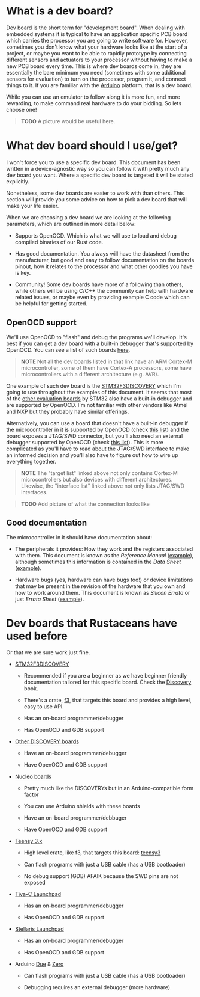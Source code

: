 # What is a dev board?

Dev board is the short term for "development board". When dealing with embedded
systems it is typical to have an application specific PCB board which carries
the processor you are going to write software for. However, sometimes you don't
know what your hardware looks like at the start of a project, or maybe you want
to be able to rapidly prototype by connecting different sensors and actuators to
your processor without having to make a new PCB board every time. This is where
dev boards come in, they are essentially the bare minimum you need (sometimes
with some additional sensors for evaluation) to turn on the processor, program
it, and connect things to it. If you are familiar with the [Arduino] platform,
that is a dev board.

While you can use an emulator to follow along it is more fun, and more
rewarding, to make command real hardware to do your bidding. So lets choose one!

[Arduino]: https://www.arduino.cc/

> **TODO** A picture would be useful here.

# What dev board should I use/get?

I won't force you to use a specific dev board. This document has been written in
a device-agnostic way so you can follow it with pretty much any dev board you
want. Where a specific dev board is targeted it will be stated explicitly.

Nonetheless, some dev boards are easier to work with than others. This section
will provide you some advice on how to pick a dev board that will make your life
easier.

When we are choosing a dev board we are looking at the following parameters,
which are outlined in more detail below:

- Supports OpenOCD. Which is what we will use to load and debug compiled
  binaries of our Rust code.

- Has good documentation. You always will have the datasheet from the
  manufacturer, but good and easy to follow documentation on the boards pinout,
  how it relates to the processor and what other goodies you have is key.

- Community! Some dev boards have more of a following than others, while others
  will be using C/C++ the community can help with hardware related issues, or
  maybe even by providing example C code which can be helpful for getting
  started.

## OpenOCD support

We'll use OpenOCD to "flash" and debug the programs we'll develop. It's best if
you can get a dev board with a built-in debugger that's supported by OpenOCD.
You can see a list of such boards [here].

[here]: https://github.com/ntfreak/openocd/tree/master/tcl/board

> **NOTE** Not all the dev boards listed in that link have an ARM Cortex-M
> microcontroller, some of them have Cortex-A processors, some have
> microcontrollers with a different architecture (e.g. AVR).

One example of such dev board is the [STM32F3DISCOVERY] which I'm going to
use throughout the examples of this document. It seems that most of
the [other evaluation boards][discoveries] by STM32 also have a built-in
debugger and are supported by OpenOCD. I'm not familiar with other vendors like
Atmel and NXP but they probably have similar offerings.

[STM32F3DISCOVERY]: http://www.st.com/en/evaluation-tools/stm32f3discovery.html
[discoveries]: http://www.st.com/en/evaluation-tools/stm32-mcu-discovery-kits.html

Alternatively, you can use a board that doesn't have a built-in debugger if the
microcontroller in it is supported by OpenOCD (check [this list][target]) and
the board exposes a JTAG/SWD connector, but you'll also need an external
debugger supported by OpenOCD (check [this list][interface]). This is more
complicated as you'll have to read about the JTAG/SWD interface to make an
informed decision and you'll also have to figure out how to wire up everything
together.

[target]: https://github.com/ntfreak/openocd/tree/master/tcl/target
[interface]: https://github.com/ntfreak/openocd/tree/master/tcl/interface

> **NOTE** The "target list" linked above not only contains Cortex-M
> microcontrollers but also devices with different architectures. Likewise, the
> "interface list" linked above not only lists JTAG/SWD interfaces.

> **TODO** Add picture of what the connection looks like

## Good documentation

The microcontroller in it should have documentation about:

- The peripherals it provides: How they work and the registers associated with
  them. This document is known as the *Reference Manual* ([example][rm]),
  although sometimes this information is contained in the *Data Sheet*
  ([example][ds]).

- Hardware bugs (yes, hardware can have bugs too!) or device limitations that
  may be present in the revision of the hardware that you own and how to work
  around them. This document is known as *Silicon Errata* or just *Errata Sheet*
  ([example][se]).

[rm]: http://www.st.com/resource/en/reference_manual/cd00246267.pdf
[ds]: http://www.ti.com/lit/ds/symlink/lm3s6965.pdf
[se]: http://www.st.com/resource/en/errata_sheet/cd00260217.pdf

# Dev boards that Rustaceans have used before

Or that we are sure work just fine.

- [STM32F3DISCOVERY]
  - Recommended if you are a beginner as we have beginner friendly documentation
    tailored for this specific board. Check the [Discovery] book.

  - There's a crate, [f3], that targets this board and provides a high
    level, easy to use API.

  - Has an on-board programmer/debugger

  - Has OpenOCD and GDB support

[f3]: https://crates.io/f3

[Discovery]: https://japaric.github.io/discovery

- [Other DISCOVERY boards][discoveries]
  - Have an on-board programmer/debugger

  - Have OpenOCD and GDB support

- [Nucleo boards](http://www.st.com/en/evaluation-tools/stm32-mcu-nucleo.html)
  - Pretty much like the DISCOVERYs but in an Arduino-compatible form factor

  - You can use Arduino shields with these boards

  - Have an on-board programmer/debbuger

  - Have OpenOCD and GDB support

- [Teensy 3.x](https://www.pjrc.com/teensy/)
  - High level crate, like f3, that targets this board: [teensy3]

  - Can flash programs with just a USB cable (has a USB bootloader)

  - No debug support (GDB) AFAIK because the SWD pins are not exposed

[teensy3]: https://crates.io/crates/teensy3

- [Tiva-C Launchpad](http://www.ti.com/tool/ek-tm4c123gxl)
  - Has an on-board programmer/debugger

  - Has OpenOCD and GDB support

- [Stellaris Launchpad](http://www.ti.com/tool/ek-lm4f120xl)
  - Has an on-board programmer/debugger

  - Has OpenOCD and GDB support

- Arduino [Due] & [Zero]
  - Can flash programs with just a USB cable (has a USB bootloader)

  - Debugging requires an external debugger (more hardware)

[Due]: https://www.arduino.cc/en/Main/ArduinoBoardDue
[Zero]: https://www.arduino.cc/en/Main/ArduinoBoardZero
